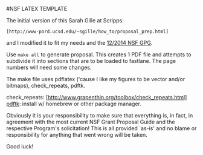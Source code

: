 #NSF LATEX TEMPLATE

The initial version of this Sarah Gille at Scripps: 

	[http://www-pord.ucsd.edu/~sgille/how_to/proposal_prep.html]

and I modified it to fit my needs and the [12/2014 NSF GPG](http://www.nsf.gov/publications/pub_summ.jsp?ods_key=gpg).

Use `make all` to generate proposal. This creates 1 PDF file 
and attempts to subdivide it into sections that are to be loaded
to fastlane. The page numbers will need some changes.

The make file uses pdflatex ('cause I like my figures to be 
vector and/or bitmaps), check_repeats, pdftk.

check_repeats: [http://www.grapenthin.org/toolbox/check_repeats.html]
[pdftk](https://www.pdflabs.com/tools/pdftk-the-pdf-toolkit/): install w/ homebrew or other package manager.

Obviously it is your responsibility to make sure that everything
is, in fact, in agreement with the most current NSF Grant 
Proposal Guide and the respective Program's solicitation! 
This is all provided `as-is' and no blame or responsibility
for anything that went wrong will be taken.

Good luck!

